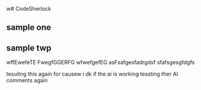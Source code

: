 w# CodeSherlock

## sample one
## sample twp
wffEwefeTE
FwegfGGERFG
wfwefgefEG
asFsafgesfadrgdsf
sfafsgesgfdgfs


tesuitng this again for causew i dk if the ai is working
tessting ther AI comments again
